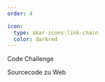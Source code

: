 ```yaml
---
order: 4

icon:
  type: akar-icons:link-chain
  color: darkred
---
```


Code Challenge

Sourcecode zu Web